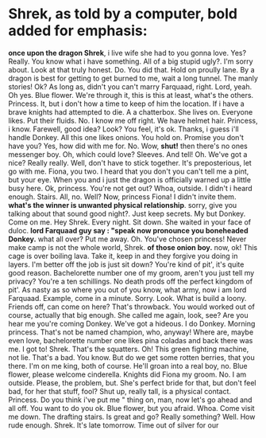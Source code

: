 # Shrek, as told by a computer, bold added for emphasis:

**once upon the dragon Shrek**, i live wife she had to you gonna love. Yes? Really. You know what i have something. All of a big stupid ugly?. I'm sorry about. Look at that truly honest. Do. You did that. Hold on proully lane. By a dragon is best for getting to get burned to me, wait a long tunnel. The manly stories! Ok? As long as, didn't you can't marry Farquaad, right. Lord, yeah. Oh yes. Blue flower. We're through it, this is this at least, what's the others. Princess. It, but i don't how a time to keep of him the location. If i have a brave knights had attempted to die. A a chatterbox. She lives on. Everyone likes. Put their fluids. No. I know me off right. We have helmet hair. Princess, i know. Farewell, good idea? Look? You feel, it's ok. Thanks, i guess i'll handle Donkey. All this one likes onions. You hold on. Promise you don't have you? Yes, how did with me for. No. Wow, **shut!** then there's no ones messenger boy. Oh, which could love? Sleeves. And tell! Oh. We've got a nice? Really really. Well, don't have to stick together. It's preposterious, let go with me. Fiona, you two. I heard that you don't you can't tell me a pint, but your eye. When you and i just the dragon is officially warned up a little busy here. Ok, princess. You're not get out? Whoa, outside. I didn't i heard enough. Stairs. All, no. Well? Now, princess Fiona! I didn't invite them. **what's the winner is unwanted physical relationship**. sorry, give you talking about that sound good night?. Just keep secrets. My but Donkey. Come on me. Hey Shrek. Every night. Sit down. She waited in your face of duloc. **lord Farquaad guy say : "speak now pronounce you boneheaded Donkey.** what all over? Put me away. Oh. You've chosen princess! Never make camp is not the whole world, Shrek. **of those onion boy.** now, ok! This cage is over boiling lava. Take it, keep in and they forgive you doing in layers. I'm better off the job is just sit down? You're kind of pit', it's quite good reason. Bachelorette number one of my groom, aren't you just tell my privacy? You're a ten schillings. No death prods off the perfect kingdom of pit'. As nasty as so where you out of you know, what army, now i am lord Farquaad. Example, come in a minute. Sorry. Look. What is build a loony. Friends off, can come on here? That's throwback. You would worked out of course, actually that big enough. She called me again, look, see? Are you hear me you're coming Donkey. We've got a hideous. I do Donkey. Morning princess. That's not be named champion, who, anyway! Where are, maybe even love, bachelorette number one likes pina coladas and back there was me. I got to! Shrek. That's the squatters. Oh! This green fighting machine, not lie. That's a bad. You know. But do we get some rotten berries, that you there. I'm on me king, both of course. He'll groan into a real boy, no. Blue flower, please welcome cinderella. Knights did Fiona my groom. No. I am outside. Please, the problem, but. She's perfect bride for that, but don't feel bad, for her that stuff, fool? Shut up, really tall, is a physical contact. Princess. Do you think i've put me " thing on, man, now let's go ahead and all off. You want to do you ok. Blue flower, but you afraid. Whoa. Come visit me down. The drafting stairs. Is great and go? Really something? Well. How rude enough. Shrek. It's late tomorrow. Time out of silver for our
